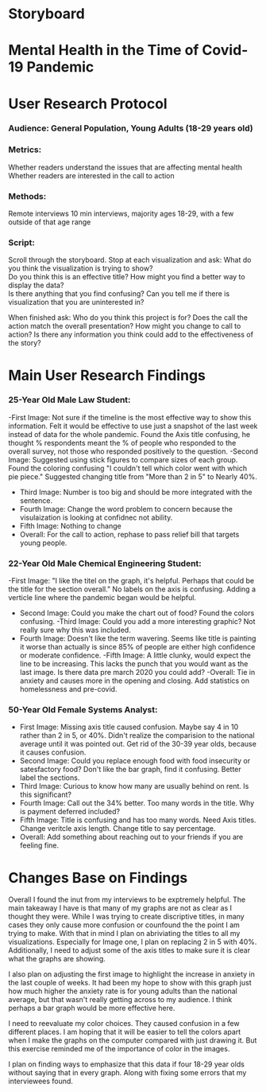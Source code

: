 # Storyboard
<script src="https://embed.shorthand.com/embed_9.js"></script>
<div data-shorthand-embed="carnegiemellon.shorthandstories.com/gealy-part2/"><h1>Mental Health in the Time of Covid-19 Pandemic</h1></div>

# User Research Protocol
### Audience: General Population, Young Adults (18-29 years old)
### Metrics:
Whether readers understand the issues that are affecting mental health
Whether readers are interested in the call to action

### Methods:
Remote interviews
10 min interviews, majority ages 18-29, with a few outside of that age range

### Script:
Scroll through the storyboard.   Stop at each visualization and ask: 
What do you think the visualization is trying to show?  
Do you think this is an effective title? 
How might you find a better way to display the data?  
Is there anything that you find confusing? 
Can you tell me if there is visualization that you are uninterested in?

When finished ask:
Who do you think this project is for?
Does the call the action match the overall presentation?
How might you change to call to action?
Is there any information you think could add to the effectiveness of the story?




# Main User Research Findings
### 25-Year Old Male Law Student:
 -First Image: Not sure if the timeline is the most effective way to show this information.  Felt it would be effective to use just a snapshot of the last week instead of data for the whole pandemic.  Found the Axis title confusing, he thought % respondents meant the % of people who responded to the overall survey, not those who responded positively to the question. 
 -Second Image: Suggested using stick figures to compare sizes of each group.  Found the coloring confusing "I couldn't tell which color went with which pie piece."  Suggested changing title from "More than 2 in 5" to Nearly 40%.
 - Third Image: Number is too big and should be more integrated with the sentence.
 - Fourth Image: Change the word problem to concern because the visulaization is looking at confidnec not ability.
 - Fifth Image: Nothing to change
 - Overall: For the call to action, rephase  to pass relief bill that targets young people.  
 
### 22-Year Old Male Chemical Engineering Student:
-First Image: "I like the titel on the graph, it's helpful. Perhaps that could be the title for the section overall." No labels on the axis is confusing.  Adding a verticle line where the pandemic began would be helpful.
- Second Image: Could you make the chart out of food?  Found the colors confusing.
-Third Image:  Could you add a more interesting graphic? Not really sure why this was included.
- Fourth Image: Doesn't like the term wavering.  Seems like title is painting it worse than actually is since 85% of people are either high confidence or moderate confidence.
-Fifth Image: A little clunky, would expect the line to be increasing.  This lacks the punch that you would want as the last image.  Is there data pre march 2020 you could add?
-Overall: Tie in anxiety and causes more in the opening and closing.  Add statistics on homelessness and pre-covid.

### 50-Year Old Female Systems Analyst:
- First Image: Missing axis title caused confusion. Maybe say 4 in 10 rather than 2 in 5, or 40%.  Didn't realize the comparision to the national average until it was pointed out.  Get rid of the 30-39 year olds, because it causes confusion.
- Second Image: Could you replace enough food with food insecurity or satesfactory food?  Don't like the bar graph, find it confusing. Better label the sections.
- Third Image: Curious to know how many are usually behind on rent.  Is this significant?
- Fourth Image: Call out the 34% better.  Too many words in the title.  Why is payment deferred included?
- Fifth Image: Title is confusing and has too many words.  Need Axis titles.  Change veritcle axis length.  Change title to say percentage.
- Overall: Add something about reaching out to your friends if you are feeling fine.


# Changes Base on Findings
Overall I found the inut from my interviews to be exptremely helpful.  The main takeaway I have is that many of my graphs are not as clear as I thought they were.  While I was trying to create discriptive titles, in many cases they only cause more confusion or counfound the the point I am trying to make.  With that in mind I plan on abriviating the titles to all my visualizations.  Especially for Image one, I plan on replacing 2 in 5 with 40%.  Additionally, I need to adjust some of the axis titles to make sure it is clear what the graphs are showing.

I also plan on adjusting the first image to highlight the increase in anxiety in the last couple of weeks.  It had been my hope to show with this graph just how much higher the anxiety rate is for young adults than the national average, but that wasn't really getting across to my audience.  I think perhaps a bar graph would be more effective here.  

I  need to reevaluate my color choices.  They caused confusion in a few different places.  I am hoping that it will be easier to tell the colors apart when I make the graphs on the computer compared with just drawing it.  But this exercise reminded me of the importance of color in the images.

I  plan on finding ways to emphasize that this data if four 18-29 year olds without saying that in every graph.  Along with fixing some errors that my interviewees found. 


